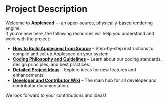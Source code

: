 # Project Description

Welcome to **Appleseed** — an open-source, physically-based rendering engine.  
If you’re new here, the following resources will help you understand and work with the project:

- **[How to Build Appleseed from Source](https://github.com/appleseedhq/appleseed/wiki/Building-appleseed)** – Step-by-step instructions to compile and set up Appleseed on your system.  
- **[Coding Philosophy and Guidelines](https://github.com/appleseedhq/appleseed/wiki/Coding-Philosophy-and-Guidelines)** – Learn about our coding standards, design principles, and best practices.  
- **[Detailed Project Ideas](https://github.com/appleseedhq/appleseed/wiki/List-of-Project-ideas-for-GSoC-2019)** – Explore ideas for new features and enhancements.  
- **[Developer and Contributor Wiki](https://github.com/appleseedhq/appleseed/wiki)** – The main hub for all developer and contributor documentation.  

We look forward to your contributions and ideas! 
